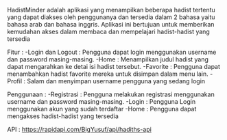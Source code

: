 HadistMinder adalah aplikasi yang menampilkan beberapa hadist tertentu yang dapat diakses oleh penggunanya dan tersedia dalam 2 bahasa yaitu bahasa arab dan bahasa inggris. Aplikasi ini bertujuan untuk memberikan kemudahan akses dalam membaca dan mempelajari hadist-hadist yang tersedia

Fitur :
-Login dan Logout : Pengguna dapat login menggunakan username dan password masing-masing.
-Home : Menampilkan judul hadist yang dapat mengarahkan ke detai isi hadist tersebut.
-Favorite : Pengguna dapat menambahkan hadist favorite mereka untuk disimpan dalam menu lain.
-Profil : Salam dan menyimpan username pengguna yang sedang login

Penggunaan :
-Registrasi : Pengguna melakukan registrasi menggunakan username dan password masing-masing.
-Login : Pengguna Login menggunakan akun yang sudah terdaftar
-Home : Pengguna dapat mengakses hadist-hadist yang tersedia


API : https://rapidapi.com/BigYusuf/api/hadiths-api 
